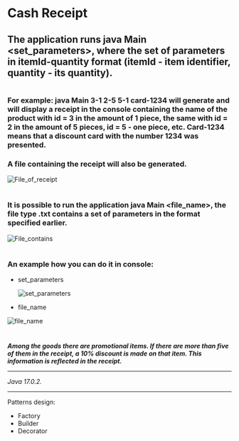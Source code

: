 # Cash Receipt

## The application runs java Main <set_parameters>, where the set of parameters in itemId-quantity format (itemId - item identifier, quantity - its quantity).
#
### For example: java Main 3-1 2-5 5-1 card-1234 will generate and will display a receipt in the console containing the name of the product with id = 3 in the amount of 1 piece, the same with id = 2 in the amount of 5 pieces, id = 5 - one piece, etc. Card-1234 means that a discount card with the number 1234 was presented.

### A file containing the receipt will also be generated.

![File_of_receipt](ReceiptFile.jpg)

#
### It is possible to run the application java Main <file_name>, the file type .txt contains a set of parameters in the format specified earlier.
![File_contains](FileContains.jpg)
#
### An example how you can do it in console:

* set_parameters
  
  ![set_parameters](Set_parameters.jpg)

* file_name

![file_name](file_name.jpg)

#

***Among the goods there are promotional items. If there are more than five of them in the receipt, a 10% discount is made on that item. This information is reflected in the receipt.***

____
*Java 17.0.2.*
____
Patterns design:
+ Factory
+ Builder
+ Decorator
 